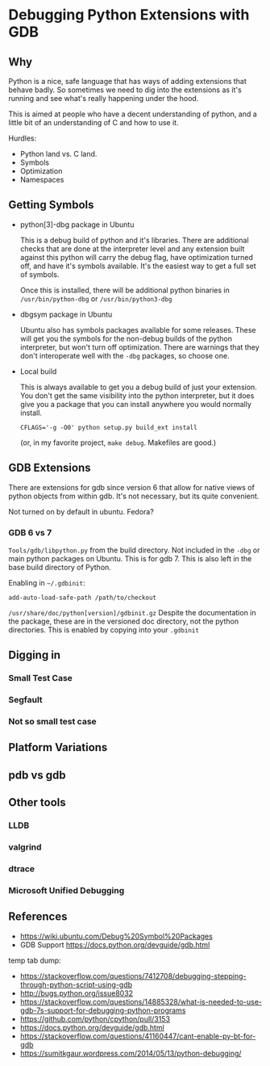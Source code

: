 # Debugging Python Extensions with GDB

## Why

Python is a nice, safe language that has ways of adding extensions
that behave badly. So sometimes we need to dig into the extensions as
it's running and see what's really happening under the hood.

This is aimed at people who have a decent understanding of python, and
a little bit of an understanding of C and how to use it.

Hurdles:

- Python land vs. C land.
- Symbols
- Optimization
- Namespaces


## Getting Symbols

- python[3]-dbg package in Ubuntu 

   This is a debug build of python and it's libraries. There are
   additional checks that are done at the interpreter level and any
   extension built against this python will carry the debug flag, have
   optimization turned off, and have it's symbols available. It's the
   easiest way to get a full set of symbols.
   
   Once this is installed, there will be additional python binaries in
   `/usr/bin/python-dbg` or `/usr/bin/python3-dbg`

- dbgsym package in Ubuntu

   Ubuntu also has symbols packages available for some releases.  These 
   will get you the symbols for the non-debug builds of the python 
   interpreter, but won't turn off optimization. There are warnings
   that they don't interoperate well with the `-dbg` packages, so
   choose one. 
   
- Local build

   This is always available to get you a debug build of just your 
   extension. You don't get the same visibility into the python 
   interpreter, but it does give you a package that you can install 
   anywhere you would normally install.

   `CFLAGS='-g -O0' python setup.py build_ext install`

   (or, in my favorite project, `make debug`. Makefiles are good.)

## GDB Extensions

There are extensions for gdb since version 6 that allow for native
views of python objects from within gdb.  It's not necessary, but its
quite convenient.

Not turned on by default in ubuntu.  Fedora?

### GDB 6 vs 7

`Tools/gdb/libpython.py` from the build directory. Not included in the
`-dbg` or main python packages on Ubuntu. This is for gdb 7. This is
also left in the base build directory of Python. 

Enabling in `~/.gdbinit`: 
```
add-auto-load-safe-path /path/to/checkout
```


`/usr/share/doc/python[version]/gdbinit.gz`  Despite the documentation
in the package, these are in the versioned doc directory, not the
python directories. This is enabled by copying into your `.gdbinit`



## Digging in

### Small Test Case
### Segfault
### Not so small test case

## Platform Variations
## pdb vs gdb

## Other tools
### LLDB
### valgrind
### dtrace
### Microsoft Unified Debugging

## References

- https://wiki.ubuntu.com/Debug%20Symbol%20Packages
- GDB Support https://docs.python.org/devguide/gdb.html 


temp tab dump:
- https://stackoverflow.com/questions/7412708/debugging-stepping-through-python-script-using-gdb
- http://bugs.python.org/issue8032
- https://stackoverflow.com/questions/14885328/what-is-needed-to-use-gdb-7s-support-for-debugging-python-programs
- https://github.com/python/cpython/pull/3153
- https://docs.python.org/devguide/gdb.html
- https://stackoverflow.com/questions/41160447/cant-enable-py-bt-for-gdb
- https://sumitkgaur.wordpress.com/2014/05/13/python-debugging/
